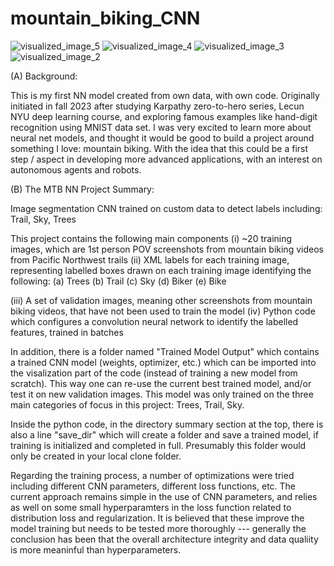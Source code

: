 # mountain_biking_CNN

![visualized_image_5](https://github.com/nfruneaux/mountain_biking_CNN/assets/72471698/dc2311e5-9802-47af-9687-6430f4ac40c3)
![visualized_image_4](https://github.com/nfruneaux/mountain_biking_CNN/assets/72471698/5f8e6b15-4901-424b-946f-96464f15596c)
![visualized_image_3](https://github.com/nfruneaux/mountain_biking_CNN/assets/72471698/cc332a74-463d-474b-bfbb-56b57f0f6e05)
![visualized_image_2](https://github.com/nfruneaux/mountain_biking_CNN/assets/72471698/08a5d5f8-1725-4b64-8756-72ea8e0111fe)


(A) Background: 

This is my first NN model created from own data, with own code. Originally initiated in fall 2023 after studying Karpathy zero-to-hero series, Lecun NYU deep learning course, and exploring famous examples like hand-digit recognition using MNIST data set. I was very excited to learn more about neural net models, and thought it would be good to build a project around something I love: mountain biking. With the idea that this could be a first step / aspect in developing more advanced applications, with an interest on autonomous agents and robots.

(B) The MTB NN Project Summary: 

Image segmentation CNN trained on custom data to detect labels including: Trail, Sky, Trees 

This project contains the following main components
  (i) ~20 training images, which are 1st person POV screenshots from mountain biking videos from Pacific Northwest trails
  (ii) XML labels for each training image, representing labelled boxes drawn on each training image identifying the following:
        (a) Trees
        (b) Trail
        (c) Sky
        (d) Biker
        (e) Bike

  (iii) A set of validation images, meaning other screenshots from mountain biking videos, that have not been used to train the model
  (iv) Python code which configures a convolution neural network to identify the labelled features, trained in batches

In addition, there is a folder named "Trained Model Output" which contains a trained CNN model (weights, optimizer, etc.) which can be imported into the visalization part of the code (instead of training a new model from scratch). This way one can re-use the current best trained model, and/or test it on new validation images. This model was only trained on the three main categories of focus in this project: Trees, Trail, Sky.

Inside the python code, in the directory summary section at the top, there is also a line "save_dir" which will create a folder and save a trained model, if training is initialized and completed in full. Presumably this folder would only be created in your local clone folder.

Regarding the training process, a number of optimizations were tried including different CNN parameters, different loss functions, etc. The current approach remains simple in the use of CNN parameters, and relies as well on some small hyperparamters in the loss function related to distribution loss and regularization. It is believed that these improve the model training but needs to be tested more thoroughly --- generally the conclusion has been that the overall architecture integrity and data qualiity is more meaninful than hyperparameters. 
